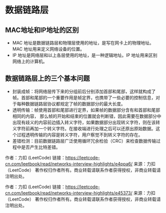# 数据链路层

## MAC地址和IP地址的区别

- MAC 地址是数据链路层和物理层使用的地址，是写在网卡上的物理地址。MAC 地址用来定义网络设备的位置。
- IP 地址是网络层和以上各层使用的地址，是一种逻辑地址。IP 地址用来区别网络上的计算机。

## 数据链路层上的三个基本问题

- 封装成帧：将网络层传下来的分组前后分别添加首部和尾部，这样就构成了帧。首部和尾部的一个重要作用是帧定界，也携带了一些必要的控制信息，对于每种数据链路层协议都规定了帧的数据部分的最大长度。
- 透明传输：帧使用首部和尾部进行定界，如果帧的数据部分含有和首部和尾部相同的内容， 那么帧的开始和结束的位置就会判断错，因此需要在数据部分中出现有歧义的内容前边插入转义字符，如果数据部分出现转义字符，则在该转义字符前再加一个转义字符。在接收端进行处理之后可以还原出原始数据。这个过程透明传输的内容是转义字符，用户察觉不到转义字符的存在。
- 差错检测：目前数据链路层广泛使用循环冗余检验（CRC）来检查数据传输过程中是否产生比特差错。

作者：力扣 (LeetCode)
链接：https://leetcode-cn.com/leetbook/read/networks-interview-highlights/e4ppa6/
来源：力扣（LeetCode）
著作权归作者所有。商业转载请联系作者获得授权，非商业转载请注明出处。



作者：力扣 (LeetCode)
链接：https://leetcode-cn.com/leetbook/read/networks-interview-highlights/e45373/
来源：力扣（LeetCode）
著作权归作者所有。商业转载请联系作者获得授权，非商业转载请注明出处。